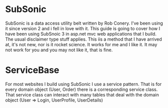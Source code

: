 # SubSonic

SubSonic is a data access utility belt written by Rob Conery.  I've been using it since version 2 and i fell in love with it.  This guide is going to cover how I have been using SubSnoic 3 in asp.net mvc web applications that I build.  The usual disclaimer type stuff applies.  This iis a method that I have arrived at, it's not new, nor is it rocket science.  It works for me and I like it.  It may not work for you and you may not like it, that is fine.

# ServiceBase

For most websites I build using SubSonic I use a service pattern.  That is for every domain object (User, Order) there is a corresponding service class.  That service class can interact with many tables that deal with the domain object (User => Login, UserProfile, UserDetails) 
